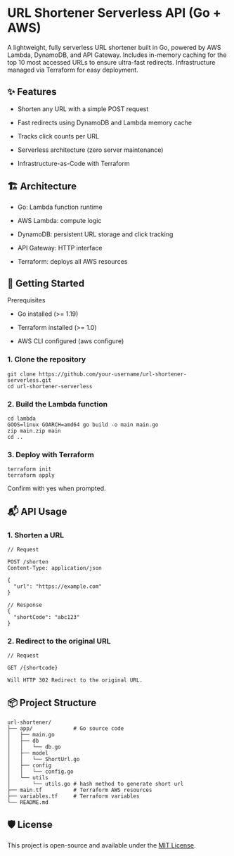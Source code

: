 # URL Shortener Serverless API (Go + AWS)

A lightweight, fully serverless URL shortener built in Go, powered by AWS Lambda, DynamoDB, and API Gateway.
Includes in-memory caching for the top 10 most accessed URLs to ensure ultra-fast redirects.
Infrastructure managed via Terraform for easy deployment.

## ✨ Features

- Shorten any URL with a simple POST request

- Fast redirects using DynamoDB and Lambda memory cache

- Tracks click counts per URL

- Serverless architecture (zero server maintenance)

- Infrastructure-as-Code with Terraform

## 🏗️ Architecture

- Go: Lambda function runtime

- AWS Lambda: compute logic

- DynamoDB: persistent URL storage and click tracking

- API Gateway: HTTP interface

- Terraform: deploys all AWS resources

## 🚀 Getting Started

Prerequisites

- Go installed (>= 1.19)

- Terraform installed (>= 1.0)

- AWS CLI configured (aws configure)

### 1. Clone the repository

```
git clone https://github.com/your-username/url-shortener-serverless.git
cd url-shortener-serverless
```

### 2. Build the Lambda function

```
cd lambda
GOOS=linux GOARCH=amd64 go build -o main main.go
zip main.zip main
cd ..
```

### 3. Deploy with Terraform

```
terraform init
terraform apply
```

Confirm with yes when prompted.

## 📬 API Usage

### 1. Shorten a URL

```
// Request

POST /shorten
Content-Type: application/json

{
  "url": "https://example.com"
}

// Response
{
  "shortCode": "abc123"
}
```

### 2. Redirect to the original URL

```
// Request

GET /{shortcode}

Will HTTP 302 Redirect to the original URL.
```

## 📦 Project Structure

```
url-shortener/
├── app/             # Go source code
│   ├── main.go
│   ├── db
│   │   └── db.go
│   ├── model
│   │   └── ShortUrl.go
│   ├── config
│   │   └── config.go
│   └── utils
│       └── utils.go # hash method to generate short url
├── main.tf          # Terraform AWS resources
├── variables.tf     # Terraform variables
└── README.md
```

## 🛡 License

This project is open-source and available under the [MIT License](LICENSE).
